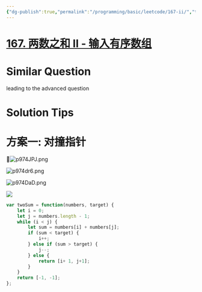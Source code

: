 ```yaml
---
{"dg-publish":true,"permalink":"/programming/basic/leetcode/167-ii/","tags":["leetcode/double-pointer/collision-pointer","leetcode/search/binary-search","leetcode/unsolved"]}
---
```



# [167. 两数之和 II - 输入有序数组](https://leetcode.cn/problems/two-sum-ii-input-array-is-sorted/)

# Similar Question

leading to the advanced question

# Solution Tips

# 方案一: 对撞指针

![p974JPJ.png](https://s1.ax1x.com/2023/05/24/p974JPJ.png)

![p974dr6.png](https://s1.ax1x.com/2023/05/24/p974dr6.png)

![p974DaD.png](https://s1.ax1x.com/2023/05/24/p974DaD.png)

![](https://pic.leetcode-cn.com/9ebb3ff74f0706c3c350b7fb91fea343e54750eb5b6ae6a4a3493421a019922a.gif)



```js
var twoSum = function(numbers, target) {
    let i = 0;
    let j = numbers.length - 1;
    while (i < j) {
        let sum = numbers[i] + numbers[j];
        if (sum < target) {
            i++;
        } else if (sum > target) {
            j--;
        } else {
            return [i+ 1, j+1];
        }
    }
    return [-1, -1];
};
```

